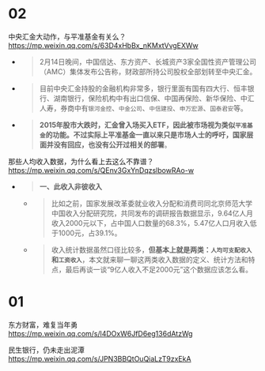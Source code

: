 
# 02

中央汇金大动作，与平准基金有关么？ https://mp.weixin.qq.com/s/63D4xHbBx_nKMxtVvgEXWw
- > 2月14日晚间，中国信达、东方资产、长城资产3家全国性资产管理公司（AMC）集体发布公告称，财政部所持公司股权全部划转至中央汇金。
- > 目前中央汇金持股的金融机构非常多，银行里面有国有四大行、恒丰银行、湖南银行，保险机构中有出口信保、中国再保险、新华保险、中汇人寿，券商中有`银河金控`、`中金公司`、`中信建投`、`申万宏源`、`国泰君安`等。
- > **2015年股市大跌时，汇金曾入场买入ETF，因此被市场视为类似`平准基金`的功能。不过实际上平准基金一直以来只是市场人士的呼吁，国家层面并没有回应，也没有公开过相关的部署**。

那些人均收入数据，为什么看上去这么不靠谱？ https://mp.weixin.qq.com/s/QEnv3GxYnDqzslbowRAo-w
- > **一、此收入非彼收入**
  * > 比如之前，国家发展改革委就业收入分配和消费司同北京师范大学中国收入分配研究院，共同发布的调研报告数据显示，9.64亿人月收入2000元以下，占中国人口数量的68.3%，5.47亿人口月收入低于1000元，占39.1%。
  * > 收入统计数据虽然口径比较多，**但基本上就是两类：`人均可支配收入`和`工资收入`**，本文就来聊一聊这两类收入数据的定义、统计方法和特点，最后再谈一谈“9亿人收入不足2000元”这个数据应该怎么看。

# 01

东方财富，难复当年勇 https://mp.weixin.qq.com/s/l4DOxW6JfD6eg136dAtzWg

民生银行，仍未走出泥潭 https://mp.weixin.qq.com/s/JPN3BBQtOuQiaLzT9zxEkA
